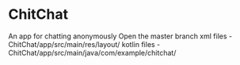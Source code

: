 # ChitChat
An app for chatting anonymously
Open the master branch
xml files - ChitChat/app/src/main/res/layout/
kotlin files - ChitChat/app/src/main/java/com/example/chitchat/
